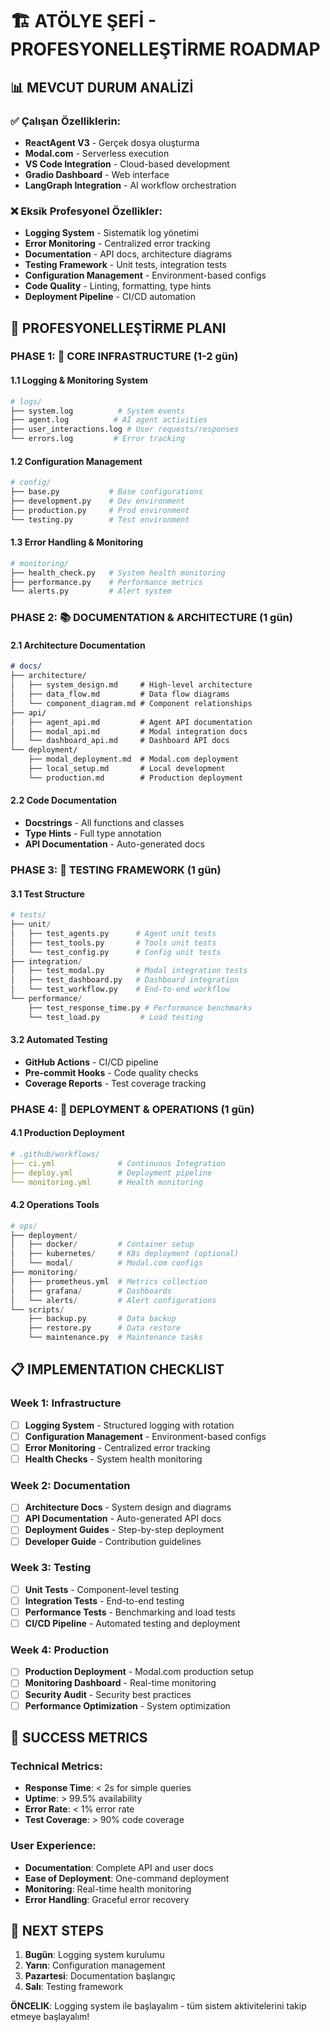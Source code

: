 # 🏗️ ATÖLYE ŞEFİ - PROFESYONELLEŞTİRME ROADMAP

## 📊 MEVCUT DURUM ANALİZİ

### ✅ Çalışan Özelliklerin:
- **ReactAgent V3** - Gerçek dosya oluşturma
- **Modal.com** - Serverless execution 
- **VS Code Integration** - Cloud-based development
- **Gradio Dashboard** - Web interface
- **LangGraph Integration** - AI workflow orchestration

### ❌ Eksik Profesyonel Özellikler:
- **Logging System** - Sistematik log yönetimi
- **Error Monitoring** - Centralized error tracking  
- **Documentation** - API docs, architecture diagrams
- **Testing Framework** - Unit tests, integration tests
- **Configuration Management** - Environment-based configs
- **Code Quality** - Linting, formatting, type hints
- **Deployment Pipeline** - CI/CD automation

## 🎯 PROFESYONELLEŞTİRME PLANI

### PHASE 1: 🔧 CORE INFRASTRUCTURE (1-2 gün)

#### 1.1 Logging & Monitoring System
```python
# logs/
├── system.log          # System events
├── agent.log          # AI agent activities  
├── user_interactions.log # User requests/responses
└── errors.log         # Error tracking
```

#### 1.2 Configuration Management
```python
# config/
├── base.py           # Base configurations
├── development.py    # Dev environment
├── production.py     # Prod environment
└── testing.py        # Test environment
```

#### 1.3 Error Handling & Monitoring
```python
# monitoring/
├── health_check.py   # System health monitoring
├── performance.py    # Performance metrics
└── alerts.py         # Alert system
```

### PHASE 2: 📚 DOCUMENTATION & ARCHITECTURE (1 gün)

#### 2.1 Architecture Documentation
```markdown
# docs/
├── architecture/
│   ├── system_design.md     # High-level architecture
│   ├── data_flow.md         # Data flow diagrams
│   └── component_diagram.md # Component relationships
├── api/
│   ├── agent_api.md         # Agent API documentation
│   ├── modal_api.md         # Modal integration docs
│   └── dashboard_api.md     # Dashboard API docs
└── deployment/
    ├── modal_deployment.md  # Modal.com deployment
    ├── local_setup.md       # Local development
    └── production.md        # Production deployment
```

#### 2.2 Code Documentation
- **Docstrings** - All functions and classes
- **Type Hints** - Full type annotation
- **API Documentation** - Auto-generated docs

### PHASE 3: 🧪 TESTING FRAMEWORK (1 gün)

#### 3.1 Test Structure
```python
# tests/
├── unit/
│   ├── test_agents.py      # Agent unit tests
│   ├── test_tools.py       # Tools unit tests
│   └── test_config.py      # Config unit tests
├── integration/
│   ├── test_modal.py       # Modal integration tests
│   ├── test_dashboard.py   # Dashboard integration
│   └── test_workflow.py    # End-to-end workflow
└── performance/
    ├── test_response_time.py # Performance benchmarks
    └── test_load.py         # Load testing
```

#### 3.2 Automated Testing
- **GitHub Actions** - CI/CD pipeline
- **Pre-commit Hooks** - Code quality checks
- **Coverage Reports** - Test coverage tracking

### PHASE 4: 🚀 DEPLOYMENT & OPERATIONS (1 gün)

#### 4.1 Production Deployment
```yaml
# .github/workflows/
├── ci.yml              # Continuous Integration
├── deploy.yml          # Deployment pipeline
└── monitoring.yml      # Health monitoring
```

#### 4.2 Operations Tools
```python
# ops/
├── deployment/
│   ├── docker/         # Container setup
│   ├── kubernetes/     # K8s deployment (optional)
│   └── modal/          # Modal.com configs
├── monitoring/
│   ├── prometheus.yml  # Metrics collection
│   ├── grafana/        # Dashboards
│   └── alerts/         # Alert configurations
└── scripts/
    ├── backup.py       # Data backup
    ├── restore.py      # Data restore
    └── maintenance.py  # Maintenance tasks
```

## 📋 IMPLEMENTATION CHECKLIST

### Week 1: Infrastructure
- [ ] **Logging System** - Structured logging with rotation
- [ ] **Configuration Management** - Environment-based configs
- [ ] **Error Monitoring** - Centralized error tracking
- [ ] **Health Checks** - System health monitoring

### Week 2: Documentation  
- [ ] **Architecture Docs** - System design and diagrams
- [ ] **API Documentation** - Auto-generated API docs
- [ ] **Deployment Guides** - Step-by-step deployment
- [ ] **Developer Guide** - Contribution guidelines

### Week 3: Testing
- [ ] **Unit Tests** - Component-level testing
- [ ] **Integration Tests** - End-to-end testing
- [ ] **Performance Tests** - Benchmarking and load tests
- [ ] **CI/CD Pipeline** - Automated testing and deployment

### Week 4: Production
- [ ] **Production Deployment** - Modal.com production setup
- [ ] **Monitoring Dashboard** - Real-time monitoring
- [ ] **Security Audit** - Security best practices
- [ ] **Performance Optimization** - System optimization

## 🎯 SUCCESS METRICS

### Technical Metrics:
- **Response Time**: < 2s for simple queries
- **Uptime**: > 99.5% availability
- **Error Rate**: < 1% error rate
- **Test Coverage**: > 90% code coverage

### User Experience:
- **Documentation**: Complete API and user docs
- **Ease of Deployment**: One-command deployment
- **Monitoring**: Real-time health monitoring
- **Error Handling**: Graceful error recovery

## 🚀 NEXT STEPS

1. **Bugün**: Logging system kurulumu
2. **Yarın**: Configuration management
3. **Pazartesi**: Documentation başlangıç
4. **Salı**: Testing framework

**ÖNCELIK**: Logging system ile başlayalım - tüm sistem aktivitelerini takip etmeye başlayalım!
